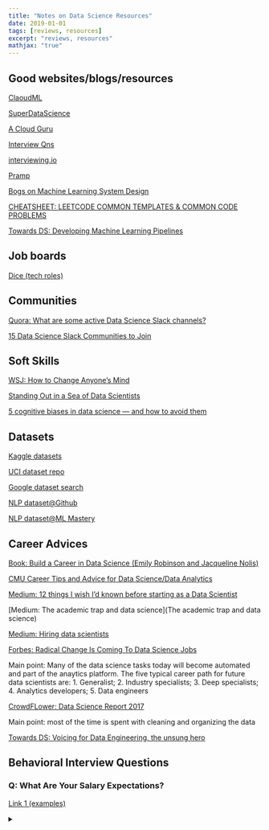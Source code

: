 ```yaml
---
title: "Notes on Data Science Resources"
date: 2019-01-01
tags: [reviews, resources]
excerpt: "reviews, resources"
mathjax: "true"
---
```

## Good websites/blogs/resources

[ClaoudML](https://www.claoudml.com/)

[SuperDataScience](https://www.superdatascience.com/)

[A Cloud Guru](https://acloud.guru/)

[Interview Qns](https://www.reddit.com/r/datascience/comments/f7cdwg/data_science_and_machine_learning_interview/)

[interviewing.io](https://interviewing.io/)

[Pramp](https://www.pramp.com/#/)

[Bogs on Machine Learning System Design](https://www.linkedin.com/posts/ricomeinl_machinelearning-systemdesign-artificialintelligence-activity-6637794482542661633-3pWV/)

[CHEATSHEET: LEETCODE COMMON TEMPLATES & COMMON CODE PROBLEMS](https://cheatsheet.dennyzhang.com/cheatsheet-leetcode-a4)

[Towards DS: Developing Machine Learning Pipelines](https://towardsdatascience.com/developing-machine-learning-pipelines-2881e50fc5e4)

## Job boards

[Dice (tech roles)](https://www.dice.com/)

## Communities

[Quora: What are some active Data Science Slack channels?](https://www.quora.com/What-are-some-active-Data-Science-Slack-channels)

[15 Data Science Slack Communities to Join](https://towardsdatascience.com/15-data-science-slack-communities-to-join-8fac301bd6ce)

## Soft Skills
[WSJ: How to Change Anyone’s Mind](https://www.wsj.com/articles/how-to-change-anyones-mind-11582301073?mod=searchresults&page=1&pos=1)

[Standing Out in a Sea of Data Scientists](https://learningwithdata.com/posts/tylerfolkman/standing-out-in-a-sea-of-data-scientists-c82e42a1e62b/#be-strategic)

[5 cognitive biases in data science — and how to avoid them](https://thenextweb.com/syndication/2020/05/26/5-cognitive-biases-in-data-science-and-how-to-avoid-them/?utm_campaign=General%20INFORMS%20Content&utm_content=130328312&utm_medium=social&utm_source=facebook&hss_channel=fbp-139024155342&fbclid=IwAR1klVLGpjwC3Xbr8r1d3o1sWClrNenZj1qtVsTjdp_peBX9BmnYQuO09wo)

## Datasets

[Kaggle datasets](https://www.kaggle.com/datasets)

[UCI dataset repo](https://archive.ics.uci.edu/ml/datasets.php)

[Google dataset search](https://datasetsearch.research.google.com/)

[NLP dataset@Github](https://github.com/niderhoff/nlp-datasets)

[NLP dataset@ML Mastery](https://machinelearningmastery.com/datasets-natural-language-processing/)

## Career Advices

[Book: Build a Career in Data Science (Emily Robinson and Jacqueline Nolis)](https://www.manning.com/books/build-a-career-in-data-science)

[CMU Career Tips and Advice for Data Science/Data Analytics](https://www.cmu.edu/career/documents/industry-guides/data-science-tip-sheet.pdf)

[Medium: 12 things I wish I’d known before starting as a Data Scientist](https://medium.com/deliberate-data-science/12-things-i-wish-id-known-before-starting-as-a-data-scientist-45989be6300e)

[Medium: The academic trap and data science](The academic trap and data science)

[Medium: Hiring data scientists](https://medium.com/@skyetetra/hiring-data-scientists-part-1-2813ba44be9b)

[Forbes: Radical Change Is Coming To Data Science Jobs](https://www.forbes.com/sites/forbestechcouncil/2019/03/01/radical-change-is-coming-to-data-science-jobs/#44bda5fbdfcc)

Main point: Many of the data science tasks today will become automated and part of the anaytics platform. The five typical career path for future data scientists are: 1. Generalist; 2. Industry specialists; 3. Deep specialists; 4. Analytics developers; 5. Data engineers

[CrowdFLower: Data Science Report 2017](https://visit.figure-eight.com/rs/416-ZBE-142/images/CrowdFlower_DataScienceReport.pdf)

Main point: most of the time is spent with cleaning and organizing the data

[Towards DS: Voicing for Data Engineering, the unsung hero](https://towardsdatascience.com/voicing-for-data-engineering-the-unsung-hero-b91b6ef39dcd)
## Behavioral Interview Questions

### Q: What Are Your Salary Expectations?

[Link 1 (examples)](https://www.thebalancecareers.com/interview-questions-about-your-salary-expectations-2061235)


<details>
<summary> 
  
</summary>
<br>
  
<br>
</details>

